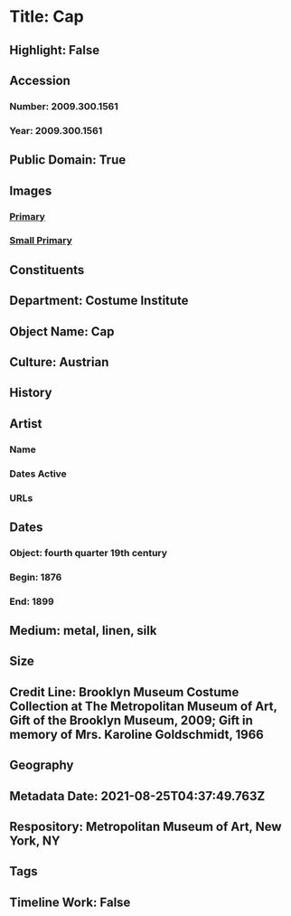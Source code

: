 # Title: Cap
## Highlight: False
## Accession
### Number: 2009.300.1561
### Year: 2009.300.1561
## Public Domain: True
## Images
### [Primary](https://images.metmuseum.org/CRDImages/ci/original/66.45.2_CP4.jpg)
### [Small Primary](https://images.metmuseum.org/CRDImages/ci/web-large/66.45.2_CP4.jpg)
## Constituents
## Department: Costume Institute
## Object Name: Cap
## Culture: Austrian
## History
## Artist
### Name
### Dates Active
### URLs
## Dates
### Object: fourth quarter 19th century
### Begin: 1876
### End: 1899
## Medium: metal, linen, silk
## Size
## Credit Line: Brooklyn Museum Costume Collection at The Metropolitan Museum of Art, Gift of the Brooklyn Museum, 2009; Gift in memory of Mrs. Karoline Goldschmidt, 1966
## Geography
## Metadata Date: 2021-08-25T04:37:49.763Z
## Respository: Metropolitan Museum of Art, New York, NY
## Tags
## Timeline Work: False
